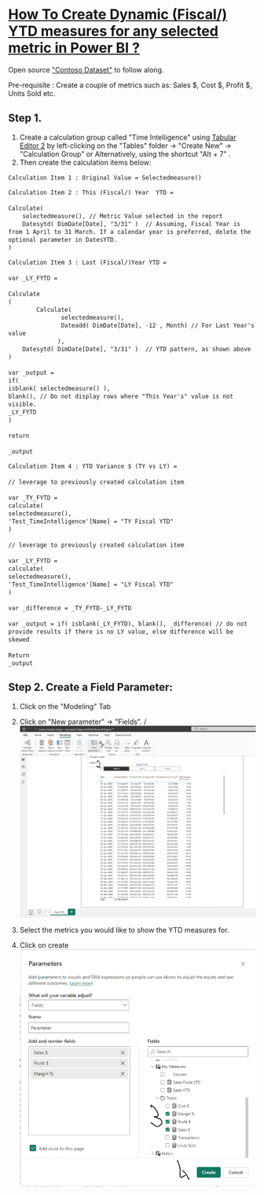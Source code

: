# [How To Create Dynamic (Fiscal/) YTD measures for any selected metric in Power BI ?](youtubelink)

Open source ["Contoso Dataset"](https://www.microsoft.com/en-us/download/details.aspx?id=18279&msockid=3147878eac3f607d1fc995f2ad956136) to follow along. 

Pre-requisite : Create a couple of metrics such as: Sales $, Cost $, Profit $, Units Sold etc. 


## Step 1.

1. Create a calculation group called "Time Inteliigence" using [Tabular Editor 2](https://tabulareditor.github.io/TabularEditor/) by left-clicking on the "Tables" folder -> "Create New" -> "Calculation Group" or Alternatively, using the shortcut "Alt + 7" . 
2. Then create the calculation items below:

```
Calculation Item 1 : Original Value = Selectedmeasure()
```

```
Calculation Item 2 : This (Fiscal/) Year  YTD = 

Calculate( 
    selectedmeasure(), // Metric Value selected in the report
    Datesytd( DimDate[Date], "3/31" )  // Assuming, Fiscal Year is from 1 April to 31 March. If a calendar year is preferred, delete the optional parameter in DatesYTD.
)

```

```
Calculation Item 3 : Last (Fiscal/)Year YTD = 

var _LY_FYTD = 

Calculate
(
        Calculate( 
               selectedmeasure(),
               Dateadd( DimDate[Date], -12 , Month) // For Last Year's value
              ),
    Datesytd( DimDate[Date], "3/31" )  // YTD pattern, as shown above
)

var _output = 
if( 
isblank( selectedmeasure() ),  
blank(), // Do not display rows where "This Year's" value is not visible.
_LY_FYTD
)

return 

_output
```



```
Calculation Item 4 : YTD Variance $ (TY vs LY) = 

// leverage to previously created calculation item

var _TY_FYTD =
calculate(
selectedmeasure(),
'Test_TimeIntelligence'[Name] = "TY Fiscal YTD" 
) 

// leverage to previously created calculation item

var _LY_FYTD =
calculate(
selectedmeasure(),
'Test_TimeIntelligence'[Name] = "LY Fiscal YTD" 
)

var _difference = _TY_FYTD-_LY_FYTD

var _output = if( isblank(_LY_FYTD), blank(), _difference) // do not provide results if there is no LY value, else difference will be skewed

Return 
_output
```


## Step 2. Create a Field Parameter:

1. Click on the "Modeling" Tab
2. Click on "New parameter" -> "Fields". /
   ![](/assets/img/Field-Parameter.png)

4. Select the metrics you would like to show the YTD measures for.
5. Click on create
   ![](/assets/img/Field-Parameter1.png)


